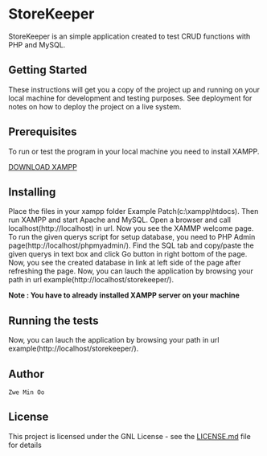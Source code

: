 # StoreKeeper

StoreKeeper is an simple application created to test CRUD functions with PHP and MySQL.

## Getting Started

These instructions will get you a copy of the project up and running on your local machine for development and testing purposes. See deployment for notes on how to deploy the project on a live system.

## Prerequisites

To run or test the program in your local machine you need to install XAMPP.

[DOWNLOAD XAMPP](https://www.apachefriends.org/download.html)

## Installing

Place the files in your xampp folder Example Patch(c:\xampp\htdocs\). Then run XAMPP and start Apache and MySQL.
Open a browser and call localhost(http://localhost) in url. Now you see the XAMMP welcome page. To run the given querys script for setup database, you need to PHP Admin page(http://localhost/phpmyadmin/). Find the SQL tab and copy/paste the given querys in text box and click Go button in right bottom of the page. Now, you see the created database in link at left side of the page after refreshing the page. Now, you can lauch the application by browsing your path in url example(http://localhost/storekeeper/).


**Note : You have to already installed XAMPP server on your machine**

## Running the tests

Now, you can lauch the application by browsing your path in url example(http://localhost/storekeeper/).

## Author

    Zwe Min Oo 

## License

This project is licensed under the GNL License - see the [LICENSE.md](LICENSE) file for details
